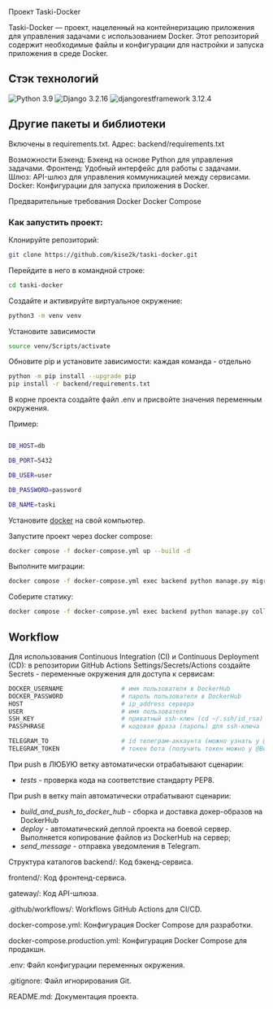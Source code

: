 Проект Taski-Docker

Taski-Docker — проект, нацеленный на контейнеризацию приложения для управления задачами с использованием Docker. Этот репозиторий содержит необходимые файлы и конфигурации для настройки и запуска приложения в среде Docker.

## Стэк технологий
![Python 3.9](https://img.shields.io/badge/Python-3.9-blue.svg)
![Django 3.2.16](https://img.shields.io/badge/Django-3.2.16-green.svg)
![djangorestframework
3.12.4](https://img.shields.io/badge/djangorestframework-3.12.4-green)

## Другие пакеты и библиотеки
Включены в requirements.txt. Адрес: backend/requirements.txt

Возможности
Бэкенд: Бэкенд на основе Python для управления задачами.
Фронтенд: Удобный интерфейс для работы с задачами.
Шлюз: API-шлюз для управления коммуникацией между сервисами.
Docker: Конфигурации для запуска приложения в Docker.

Предварительные требования
Docker
Docker Compose

### Как запустить проект: 
Клонируйте репозиторий:

```bash
git clone https://github.com/kise2k/taski-docker.git
```
Перейдите в него в командной строке:

```bash
cd taski-docker
```

Cоздайте и активируйте виртуальное окружение:

```bash
python3 -m venv venv 
```

Установите зависимости
```bash
source venv/Scripts/activate
```

Обновите pip и установите зависимости: каждая команда - отдельно
```bash
python -m pip install --upgrade pip
pip install -r backend/requirements.txt
```

В корне проекта создайте файл .env и присвойте значения переменным окружения.

Пример:

```bash

DB_HOST=db

DB_PORT=5432

DB_USER=user

DB_PASSWORD=password

DB_NAME=taski

```

Установите [docker](https://www.docker.com/) на свой компьютер.

Запустите проект через docker compose:

```bash
docker compose -f docker-compose.yml up --build -d
```

Выполните миграции:

```bash
docker compose -f docker-compose.yml exec backend python manage.py migrate
```

Соберите статику:

```bash
docker compose -f docker-compose.yml exec backend python manage.py collectstatic
```

## Workflow

Для использования Continuous Integration (CI) и Continuous Deployment (CD): в репозитории GitHub Actions Settings/Secrets/Actions создайте Secrets - переменные окружения для доступа к сервисам:

```bash
DOCKER_USERNAME                # имя пользователя в DockerHub
DOCKER_PASSWORD                # пароль пользователя в DockerHub
HOST                           # ip_address сервера
USER                           # имя пользователя
SSH_KEY                        # приватный ssh-ключ (cd ~/.ssh/id_rsa)
PASSPHRASE                     # кодовая фраза (пароль) для ssh-ключа

TELEGRAM_TO                    # id телеграм-аккаунта (можно узнать у @userinfobot, команда /start)
TELEGRAM_TOKEN                 # токен бота (получить токен можно у @BotFather, /token, имя бота)
```

При push в ЛЮБУЮ ветку автоматически отрабатывают сценарии:
* *tests* - проверка кода на соответствие стандарту PEP8.

При push в ветку main автоматически отрабатывают сценарии:
* *build\_and\_push\_to\_docker\_hub* - сборка и доставка докер-образов на DockerHub
* *deploy* - автоматический деплой проекта на боевой сервер. Выполняется копирование файлов из DockerHub на сервер;
* *send\_message* - отправка уведомления в Telegram.

Структура каталогов
backend/: Код бэкенд-сервиса.

frontend/: Код фронтенд-сервиса.

gateway/: Код API-шлюза.

.github/workflows/: Workflows GitHub Actions для CI/CD.

docker-compose.yml: Конфигурация Docker Compose для разработки.

docker-compose.production.yml: Конфигурация Docker Compose для продакшн.

.env: Файл конфигурации переменных окружения.

.gitignore: Файл игнорирования Git.

README.md: Документация проекта.
